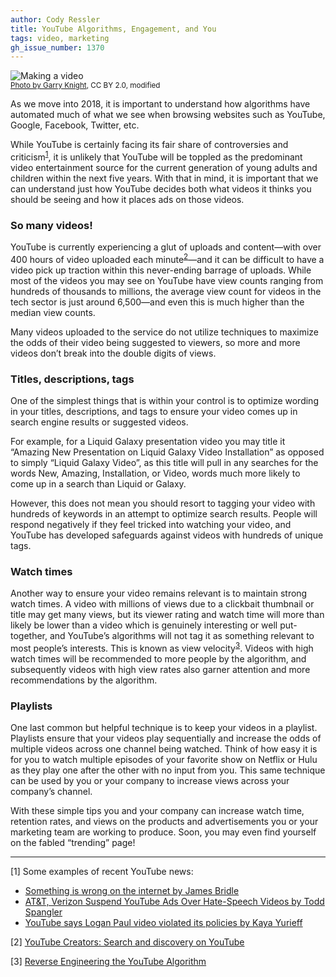 ```yaml
---
author: Cody Ressler
title: YouTube Algorithms, Engagement, and You
tags: video, marketing
gh_issue_number: 1370
---
```


<img src="/blog/2018/01/24/youtube-algorithms-engagement-and-you/image-0.jpg" alt="Making a video"><br/>
<small>[Photo by Garry Knight](https://www.flickr.com/photos/garryknight/5519583998/), CC BY 2.0, modified</small>

As we move into 2018, it is important to understand how algorithms have automated much of what we see when browsing websites such as YouTube, Google, Facebook, Twitter, etc.

While YouTube is certainly facing its fair share of controversies and criticism<sup><a href="#footnotes">1</a></sup>, it is unlikely that YouTube will be toppled as the predominant video entertainment source for the current generation of young adults and children within the next five years. With that in mind, it is important that we can understand just how YouTube decides both what videos it thinks you should be seeing and how it places ads on those videos.

### So many videos!

YouTube is currently experiencing a glut of uploads and content—with over 400 hours of video uploaded each minute<sup><a href="#footnotes">2</a></sup>—and it can be difficult to have a video pick up traction within this never-ending barrage of uploads. While most of the videos you may see on YouTube have view counts ranging from hundreds of thousands to millions, the average view count for videos in the tech sector is just around 6,500—and even this is much higher than the median view counts.

Many videos uploaded to the service do not utilize techniques to maximize the odds of their video being suggested to viewers, so more and more videos don’t break into the double digits of views.

### Titles, descriptions, tags

One of the simplest things that is within your control is to optimize wording in your titles, descriptions, and tags to ensure your video comes up in search engine results or suggested videos.

For example, for a Liquid Galaxy presentation video you may title it “Amazing New Presentation on Liquid Galaxy Video Installation” as opposed to simply “Liquid Galaxy Video”, as this title will pull in any searches for the words New, Amazing, Installation, or Video, words much more likely to come up in a search than Liquid or Galaxy.

However, this does not mean you should resort to tagging your video with hundreds of keywords in an attempt to optimize search results. People will respond negatively if they feel tricked into watching your video, and YouTube has developed safeguards against videos with hundreds of unique tags.

### Watch times

Another way to ensure your video remains relevant is to maintain strong watch times. A video with millions of views due to a clickbait thumbnail or title may get many views, but its viewer rating and watch time will more than likely be lower than a video which is genuinely interesting or well put-together, and YouTube’s algorithms will not tag it as something relevant to most people’s interests. This is known as view velocity<sup><a href="#footnotes">3</a></sup>. Videos with high watch times will be recommended to more people by the algorithm, and subsequently videos with high view rates also garner attention and more recommendations by the algorithm.

### Playlists

One last common but helpful technique is to keep your videos in a playlist. Playlists ensure that your videos play sequentially and increase the odds of multiple videos across one channel being watched. Think of how easy it is for you to watch multiple episodes of your favorite show on Netflix or Hulu as they play one after the other with no input from you. This same technique can be used by you or your company to increase views across your company’s channel.

With these simple tips you and your company can increase watch time, retention rates, and views on the products and advertisements you or your marketing team are working to produce. Soon, you may even find yourself on the fabled “trending” page!

-----

<div id="footnotes"></div>

[1] Some examples of recent YouTube news:

* [Something is wrong on the internet by James Bridle](https://medium.com/@jamesbridle/something-is-wrong-on-the-internet-c39c471271d2)
* [AT&T, Verizon Suspend YouTube Ads Over Hate-Speech Videos by Todd Spangler](http://variety.com/2017/digital/news/att-youtube-advertising-terrorism-hate-videos-1202014165/)
* [YouTube says Logan Paul video violated its policies by Kaya Yurieff](http://money.cnn.com/2018/01/02/technology/logan-paul-youtube-response/index.html)

[2] [YouTube Creators: Search and discovery on YouTube](https://creatoracademy.youtube.com/page/lesson/discovery?hl=en-GB#yt-creators-strategies-1)

[3] [Reverse Engineering the YouTube Algorithm](http://www.tubefilter.com/2016/06/23/reverse-engineering-youtube-algorithm/)
